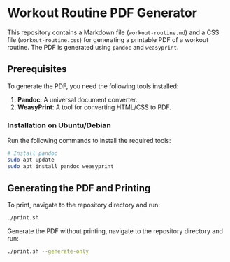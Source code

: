 # Workout Routine PDF Generator

This repository contains a Markdown file (`workout-routine.md`) and a CSS file (`workout-routine.css`) for generating a printable PDF of a workout routine. The PDF is generated using `pandoc` and `weasyprint`.

## Prerequisites

To generate the PDF, you need the following tools installed:

1. **Pandoc**: A universal document converter.
2. **WeasyPrint**: A tool for converting HTML/CSS to PDF.

### Installation on Ubuntu/Debian

Run the following commands to install the required tools:

```bash
# Install pandoc
sudo apt update
sudo apt install pandoc weasyprint
```

## Generating the PDF and Printing

To print, navigate to the repository directory and run:

```bash
./print.sh
```

Generate the PDF without printing, navigate to the repository directory and run:

```bash
./print.sh --generate-only
```
